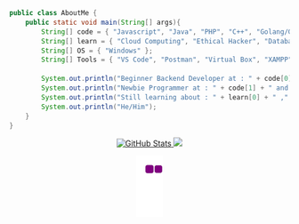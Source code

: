 ```java
public class AboutMe {
    public static void main(String[] args){
        String[] code = { "Javascript", "Java", "PHP", "C++", "Golang/Go" };
        String[] learn = { "Cloud Computing", "Ethical Hacker", "Database" };
        String[] OS = { "Windows" };
        String[] Tools = { "VS Code", "Postman", "Virtual Box", "XAMPP" }
        
        System.out.println("Beginner Backend Developer at : " + code[0] + " , " + code[2] + " and " + code[4]);
        System.out.println("Newbie Programmer at : " + code[1] + " and " + code[3]);
        System.out.println("Still learning about : " + learn[0] + " ," + learn[1] + " and " + learn[2]); 
        System.out.println("He/Him");
    }
}
```
<div align="center">
  <a href="https://github.com/sautmanurung1">
  <img height="300em" src="https://github.com/sautmanurung1/Sautmanurung-github-stat/blob/master/generated/overview.svg" alt="GitHub     Stats" />
  <img height="250em" src="https://github.com/sautmanurung1/Sautmanurung-github-stat/blob/master/generated/languages.svg" />

   
  ![Snake Animation](https://github.com/sautmanurung1/sautmanurung1/blob/output/github-contribution-grid-snake.gif)
  </a></div>
